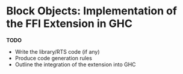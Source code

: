 # Block Objects: Implementation of the FFI Extension in GHC

**TODO**

- Write the library/RTS code (if any)
- Produce code generation rules
- Outline the integration of the extension into GHC
